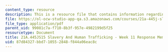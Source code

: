 ```yaml
---
content_type: resource
description: This is a resource file that contains information regarding week 11 memo.
file: https://ol-ocw-studio-app-qa.s3.amazonaws.com/courses/21a-445j-slavery-and-human-trafficking-in-the-21st-century-spring-2015/87d84327bbd710552848f844a06eac8c_MIT21A_445JS15_Week11memo.pdf
file_type: application/pdf
parent_uid: 99081c7a-f710-8b3f-957e-4982199d5f25
resourcetype: Document
title: 21A.445JS15 Slavery And Human Trafficking - Week 11 Response Memo
uid: 87d84327-bbd7-1055-2848-f844a06eac8c
---
```

